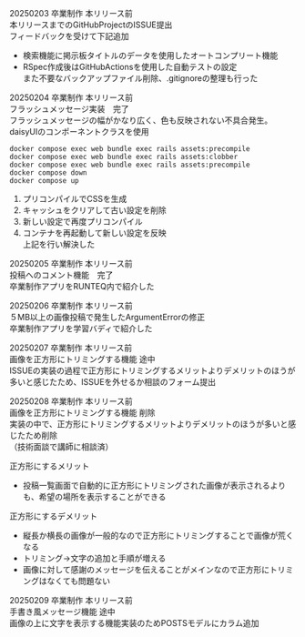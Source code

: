 20250203 卒業制作 本リリース前<br>
本リリースまでのGitHubProjectのISSUE提出<br>
フィードバックを受けて下記追加
- 検索機能に掲示板タイトルのデータを使用したオートコンプリート機能
- RSpec作成後はGitHubActionsを使用した自動テストの設定<br>
また不要なバックアップファイル削除、.gitignoreの整理も行った<br>

20250204 卒業制作 本リリース前<br>
フラッシュメッセージ実装　完了<br>
フラッシュメッセージの幅がかなり広く、色も反映されない不具合発生。<br>
daisyUIのコンポーネントクラスを使用<br>
```
docker compose exec web bundle exec rails assets:precompile
docker compose exec web bundle exec rails assets:clobber
docker compose exec web bundle exec rails assets:precompile
docker compose down
docker compose up
```
1. プリコンパイルでCSSを生成<br>
2. キャッシュをクリアして古い設定を削除<br>
3. 新しい設定で再度プリコンパイル<br>
4. コンテナを再起動して新しい設定を反映<br>
上記を行い解決した<br>

20250205 卒業制作 本リリース前<br>
投稿へのコメント機能　完了<br>
卒業制作アプリをRUNTEQ内で紹介した<br>

20250206 卒業制作 本リリース前<br>
５MB以上の画像投稿で発生したArgumentErrorの修正<br>
卒業制作アプリを学習バディで紹介した<br>

20250207 卒業制作 本リリース前<br>
画像を正方形にトリミングする機能 途中<br>
ISSUEの実装の過程で正方形にトリミングするメリットよりデメリットのほうが多いと感じたため、ISSUEを外せるか相談のフォーム提出<br>

20250208 卒業制作 本リリース前<br>
画像を正方形にトリミングする機能 削除<br>
実装の中で、正方形にトリミングするメリットよりデメリットのほうが多いと感じたため削除<br>
（技術面談で講師に相談済）<br>

正方形にするメリット<br>
- 投稿一覧画面で自動的に正方形にトリミングされた画像が表示されるよりも、希望の場所を表示することができる

正方形にするデメリット<br>
- 縦長か横長の画像が一般的なので正方形にトリミングすることで画像が荒くなる
- トリミング→文字の追加と手順が増える
- 画像に対して感謝のメッセージを伝えることがメインなので正方形にトリミングはなくても問題ない<br>

20250209 卒業制作 本リリース前<br>
手書き風メッセージ機能 途中<br>
画像の上に文字を表示する機能実装のためPOSTSモデルにカラム追加<br>
